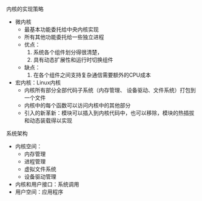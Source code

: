 
内核的实现策略
* 微内核
    * 最基本功能委托给中央内核实现
    * 所有其他功能委托给一些独立进程
    * 优点：
        1. 系统各个组件划分得很清楚，
        2. 具有动态扩展性和运行时切换组件
    * 缺点：
        1. 在各个组件之间支持复杂通信需要额外的CPU成本
* 宏内核：Linux内核
    * 内核所有部分全部代码子系统（内存管理、 设备驱动、文件系统）打包到一个文件
    * 内核中的每个函数可以访问内核中的其他部分
    * 引入的新革新：模块可以插入到内核代码中，也可以移除，模块的热插拔和动态装载得以实现


系统架构
* 内核空间：
    * 内存管理
    * 进程管理
    * 虚拟文件系统
    * 设备驱动管理
* 内核和用户接口：系统调用
* 用户空间：应用程序